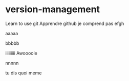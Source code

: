 # version-management
Learn to use git
Apprendre github
je comprend pas
efgh

aaaaa

bbbbb


iiiiiiiii Awoooole


nnnnn

tu dis quoi meme
